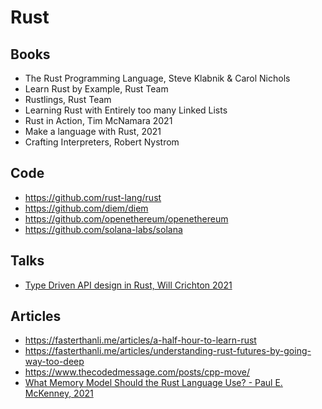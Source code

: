 # Rust

## Books

- The Rust Programming Language, Steve Klabnik & Carol Nichols
- Learn Rust by Example, Rust Team  
- Rustlings, Rust Team
- Learning Rust with Entirely too many Linked Lists  
- Rust in Action, Tim McNamara 2021  
- Make a language with Rust, 2021  
- Crafting Interpreters, Robert Nystrom

## Code
- https://github.com/rust-lang/rust
- https://github.com/diem/diem
- https://github.com/openethereum/openethereum
- https://github.com/solana-labs/solana

## Talks
- [Type Driven API design in Rust, Will Crichton 2021](https://www.youtube.com/watch?v=bnnacleqg6k)

## Articles
- https://fasterthanli.me/articles/a-half-hour-to-learn-rust
- https://fasterthanli.me/articles/understanding-rust-futures-by-going-way-too-deep
- https://www.thecodedmessage.com/posts/cpp-move/ 
-  [What Memory Model Should the Rust Language Use? - Paul E. McKenney, 2021](https://paulmck.livejournal.com/66175.html)
